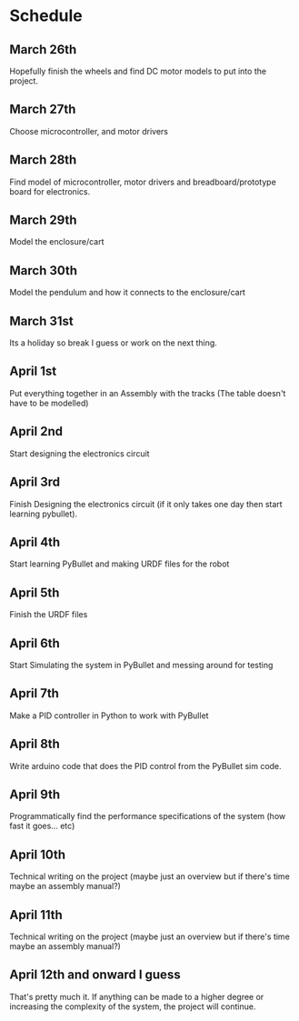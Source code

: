 # Schedule


## March 26th
Hopefully finish the wheels and find DC motor models to put into the project.

## March 27th
Choose microcontroller, and motor drivers

## March 28th
Find model of microcontroller, motor drivers and breadboard/prototype board for electronics.

## March 29th
Model the enclosure/cart

## March 30th
Model the pendulum and how it connects to the enclosure/cart

## March 31st
Its a holiday so break I guess or work on the next thing.

## April 1st
Put everything together in an Assembly with the tracks (The table doesn't have to be modelled)

## April 2nd
Start designing the electronics circuit

## April 3rd
Finish Designing the electronics circuit (if it only takes one day then start learning pybullet).

## April 4th
Start learning PyBullet and making URDF files for the robot

## April 5th
Finish the URDF files

## April 6th
Start Simulating the system in PyBullet and messing around for testing

## April 7th
Make a PID controller in Python to work with PyBullet

## April 8th
Write arduino code that does the PID control from the PyBullet sim code.

## April 9th
Programmatically find the performance specifications of the system (how fast it goes... etc)

## April 10th 
Technical writing on the project (maybe just an overview but if there's time maybe an assembly manual?)

## April 11th
Technical writing on the project (maybe just an overview but if there's time maybe an assembly manual?)

## April 12th and onward I guess
That's pretty much it. If anything can be made to a higher degree or increasing the complexity of the system, the project will continue.
